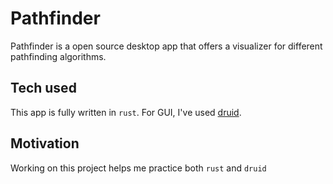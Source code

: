 # Pathfinder

Pathfinder is a open source desktop app that offers a visualizer for different pathfinding algorithms.

## Tech used

This app is fully written in `rust`. For GUI, I've used [druid](https://github.com/linebender/druid).

## Motivation

Working on this project helps me practice both `rust` and `druid`

